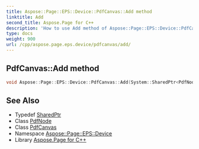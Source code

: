 ```yaml
---
title: Aspose::Page::EPS::Device::PdfCanvas::Add method
linktitle: Add
second_title: Aspose.Page for C++
description: 'How to use Add method of Aspose::Page::EPS::Device::PdfCanvas class in C++.'
type: docs
weight: 900
url: /cpp/aspose.page.eps.device/pdfcanvas/add/
---
```

## PdfCanvas::Add method




```cpp
void Aspose::Page::EPS::Device::PdfCanvas::Add(System::SharedPtr<PdfNode> node)
```

## See Also

* Typedef [SharedPtr](../../../system/sharedptr/)
* Class [PdfNode](../../pdfnode/)
* Class [PdfCanvas](../)
* Namespace [Aspose::Page::EPS::Device](../../)
* Library [Aspose.Page for C++](../../../)

